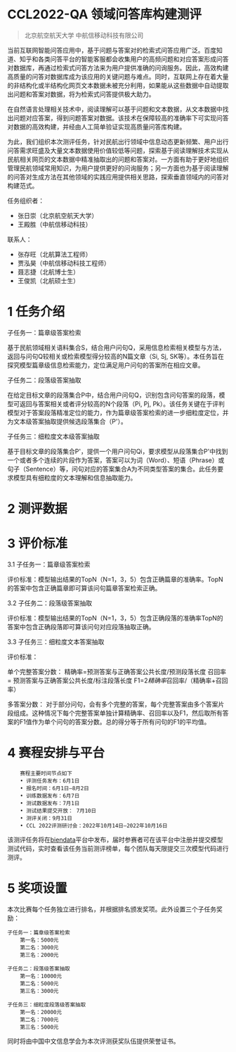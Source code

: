 # CCL2022-QA 领域问答库构建测评

> 北京航空航天大学
> 中航信移动科技有限公司

当前互联网智能问答应用中，基于问题与答案对的检索式问答应用广泛。百度知道、知乎和各类问答平台的智能客服都会收集用户的高频问题和对应答案形成问答对数据库，再通过检索式问答方法来为用户提供准确的问询服务。因此，高效构建高质量的问答对数据库成为该应用的关键问题与难点。同时，互联网上存在着大量的非结构化或半结构化网页文本数据未被充分利用，如果能从这些数据中自动提取出问题和答案对数据，将为检索式问答提供极大助力。

在自然语言处理相关技术中，阅读理解可以基于问题和文本数据，从文本数据中找出问题对应答案，得到问题答案对数据。该技术在保障较高的准确率下可实现问答对数据的高效构建，并经由人工简单验证实现高质量问答库构建。

为此，我们组织本次测评任务，针对民航出行领域中信息动态更新频繁、用户出行问答需求旺盛及大量文本数据使用价值较低等问题，探索基于阅读理解技术实现从民航相关网页的文本数据中精准抽取出的问题和答案对。一方面有助于更好地组织管理民航领域常用知识，为用户提供更好的问询服务；另一方面也为基于阅读理解的问答对生成方法在其他领域的实践应用提供相关思路，探索垂直领域内的问答对构建范式。

任务组织者：
- 张日崇（北京航空航天大学）
- 王殿胜（中航信移动科技）

联系人：
- 张存旺（北航算法工程师）
- 贾泓昊（中航信移动科技工程师）
- 聂志捷（北航博士生）
- 王俊凯（北航硕士生）


# 1 任务介绍

子任务一：篇章级答案检索

基于民航领域相关语料集合S，结合用户问句Q，采用信息检索相关模型与方法，返回与问句Q较相关或检索模型得分较高的N篇文章（Si, Sj, SK等）。本任务旨在探究模型篇章级信息检索能力，定位满足用户问句的答案所在相应文章。

子任务二：段落级答案抽取

在给定目标文章的段落集合P中，结合用户问句Q，识别包含问句答案的段落，模型可返回与答案相关或者评分较高的N个段落（Pi, Pj, Pk）。该任务关键在于评判模型对于答案段落精准定位的能力，作为篇章级答案检索的进一步细粒度定位，并为文本级答案抽取提供候选段落集合（P'）。

子任务三：细粒度文本级答案抽取

基于目标文章的段落集合P'，提供一个用户问句Qi，要求模型从段落集合P'中找到一个或者多个连续的片段作为答案，答案可以为词（Word）、短语（Phrase）或句子（Sentence）等，问句对应的答案集合A为不同类型答案的集合。此任务要求模型具有细粒度的文本理解和信息抽取能力。


# 2 测评数据

# 3 评价标准

3.1 子任务一：篇章级答案检索

评价标准：模型输出结果的TopN（N=1，3，5）包含正确篇章的准确率。TopN的答案中包含正确篇章即可算该问句篇章答案检索正确。

3.2 子任务二：段落级答案抽取

评价标准：模型输出结果的TopN（N=1，3，5）包含正确段落的准确率TopN的答案中包含正确段落即可算该问句对应段落抽取正确。

3.3 子任务三：细粒度文本答案抽取
    
评价标准： 

单个完整答案分数： 
	精确率=预测答案与正确答案公共长度/预测段落长度
	召回率= 预测答案与正确答案公共长度/标注段落长度 
	F1=2*精确率*召回率/（精确率+召回率） 

多答案分数： 
	对于部分问句，会有多个完整的答案，每个完整答案由多个答案片段组成。这种情况下每个完整答案单独计算精确率、召回率以及F1，然后取所有答案的F1值作为单个问句的答案分数。总的得分等于所有问句的F1的平均值。


# 4 赛程安排与平台

    	赛程主要时间节点如下
		• 评测任务发布：6月1日
		• 报名时间：6月1日—8月2日
		• 训练数据发布：6月7日
		• 测试数据发布：7月1日
		• 测试结果提交开放： 7月10日
		• 测评关闭：9月31日
		• CCL 2022评测研讨会：2022年10月14日—2022年10月16日

该测评任务将在[biendata](www.baidu.com)平台中发布，届时参赛者可在该平台中注册并提交模型测试代码，实时查看该任务当前测评榜单，每个团队每天限提交三次模型代码进行测评。


# 5 奖项设置

本次比赛每个任务独立进行排名，并根据排名颁发奖项。此外设置三个子任务奖励：
	
	子任务一：篇章级答案检索
		第一名：5000元
		第二名：3000元
		第三名：2000元

	子任务二：段落级答案抽取
		第一名：10000元
		第二名：5000元
		第三名：3000元

	子任务三：细粒度段落级答案抽取
		第一名：20000元
		第二名：7000元
		第三名：5000元

同时将由中国中文信息学会为本次评测获奖队伍提供荣誉证书。
